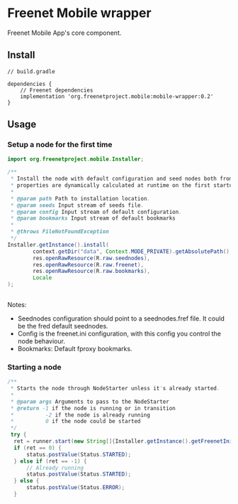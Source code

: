 # Freenet Mobile wrapper

Freenet Mobile App's core component.

## Install

```
// build.gradle

dependencies {
    // Freenet dependencies
    implementation 'org.freenetproject.mobile:mobile-wrapper:0.2'
}
```

## Usage

### Setup a node for the first time

```java
import org.freenetproject.mobile.Installer;

/**
 * Install the node with default configuration and seed nodes both from resources. Some configuration
 * properties are dynamically calculated at runtime on the first startup (mostly related to directory paths).
 *
 * @param path Path to installation location.
 * @param seeds Input stream of seeds file.
 * @param config Input stream of default configuration.
 * @param bookmarks Input stream of default bookmarks
 *
 * @throws FileNotFoundException
 */
Installer.getInstance().install(
        context.getDir("data", Context.MODE_PRIVATE).getAbsolutePath(),
        res.openRawResource(R.raw.seednodes),
        res.openRawResource(R.raw.freenet),
        res.openRawResource(R.raw.bookmarks),
        Locale
);
                
```

Notes:
- Seednodes configuration should point to a seednodes.fref file. It could be the fred default seednodes.
- Config is the freenet.ini configuration, with this config you control the node behaviour.
- Bookmarks: Default fproxy bookmarks.

### Starting a node

```java
/**
 * Starts the node through NodeStarter unless it's already started.
 *
 * @param args Arguments to pass to the NodeStarter
 * @return -1 if the node is running or in transition
 *          -2 if the node is already running
 *          0 if the node could be started
 */
 try {
  ret = runner.start(new String[]{Installer.getInstance().getFreenetIniPath()});
  if (ret == 0) {
      status.postValue(Status.STARTED);
  } else if (ret == -1) {
      // Already running
      status.postValue(Status.STARTED);
  } else {
      status.postValue(Status.ERROR);
  }
  ```
